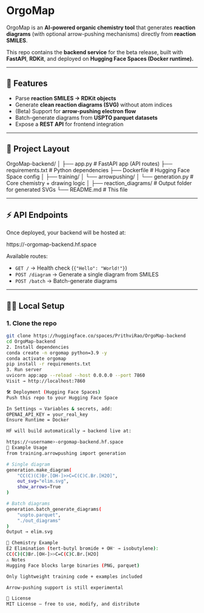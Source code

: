 # OrgoMap

OrgoMap is an **AI-powered organic chemistry tool** that generates **reaction diagrams** (with optional arrow-pushing mechanisms) directly from **reaction SMILES**.

This repo contains the **backend service** for the beta release, built with **FastAPI**, **RDKit**, and deployed on **Hugging Face Spaces (Docker runtime).**

---

## 🚀 Features
- Parse **reaction SMILES → RDKit objects**  
- Generate **clean reaction diagrams (SVG)** without atom indices  
- (Beta) Support for **arrow-pushing electron flow**  
- Batch-generate diagrams from **USPTO parquet datasets**  
- Expose a **REST API** for frontend integration  

---

## 📂 Project Layout
OrgoMap-backend/
│
├── app.py # FastAPI app (API routes)
├── requirements.txt # Python dependencies
├── Dockerfile # Hugging Face Space config
│
├── training/
│ └── arrowpushing/
│ └── generation.py # Core chemistry + drawing logic
│
├── reaction_diagrams/ # Output folder for generated SVGs
└── README.md # This file

---

## ⚡ API Endpoints
Once deployed, your backend will be hosted at:

https://<username>-orgomap-backend.hf.space

Available routes:
- `GET /` → Health check (`{"Hello": "World!"}`)  
- `POST /diagram` → Generate a single diagram from SMILES  
- `POST /batch` → Batch-generate diagrams  

---

## 🧑‍💻 Local Setup

### 1. Clone the repo
```bash
git clone https://huggingface.co/spaces/PrithviRao/OrgoMap-backend
cd OrgoMap-backend
2. Install dependencies
conda create -n orgomap python=3.9 -y
conda activate orgomap
pip install -r requirements.txt
3. Run server
uvicorn app:app --reload --host 0.0.0.0 --port 7860
Visit → http://localhost:7860

🛠 Deployment (Hugging Face Spaces)
Push this repo to your Hugging Face Space

In Settings → Variables & secrets, add:
OPENAI_API_KEY = your_real_key
Ensure Runtime = Docker

HF will build automatically → backend live at:

https://<username>-orgomap-backend.hf.space
🧪 Example Usage
from training.arrowpushing import generation

# Single diagram
generation.make_diagram(
    "CC(C)(C)Br.[OH-]>>C=C(C)C.Br.[H2O]",
    out_svg="elim.svg",
    show_arrows=True
)

# Batch diagrams
generation.batch_generate_diagrams(
    "uspto.parquet",
    "./out_diagrams"
)
Output → elim.svg

🔬 Chemistry Example
E2 Elimination (tert-butyl bromide + OH⁻ → isobutylene):
CC(C)(C)Br.[OH-]>>C=C(C)C.Br.[H2O]
⚠️ Notes
Hugging Face blocks large binaries (PNG, parquet)

Only lightweight training code + examples included

Arrow-pushing support is still experimental

📜 License
MIT License – free to use, modify, and distribute
